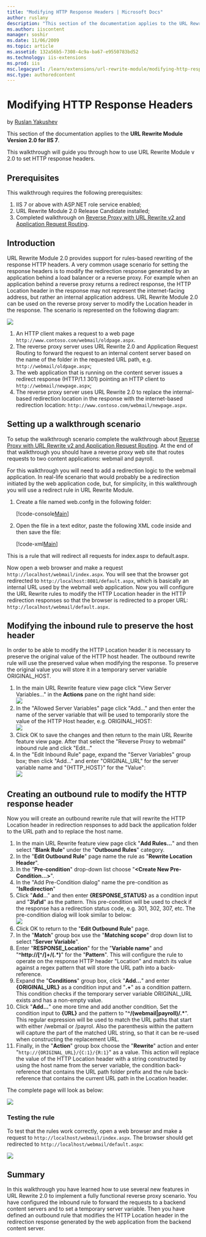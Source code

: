 ```yaml
---
title: "Modifying HTTP Response Headers | Microsoft Docs"
author: ruslany
description: "This section of the documentation applies to the URL Rewrite Module Version 2.0 for IIS 7. This walkthrough will guide you through how to use URL Rewrite Mo..."
ms.author: iiscontent
manager: soshir
ms.date: 11/06/2009
ms.topic: article
ms.assetid: 132a56b5-7308-4c9a-ba67-e9550783bd52
ms.technology: iis-extensions
ms.prod: iis
msc.legacyurl: /learn/extensions/url-rewrite-module/modifying-http-response-headers
msc.type: authoredcontent
---
```

Modifying HTTP Response Headers
====================
by [Ruslan Yakushev](https://github.com/ruslany)

This section of the documentation applies to the **URL Rewrite Module Version 2.0 for IIS 7**.

This walkthrough will guide you through how to use URL Rewrite Module v 2.0 to set HTTP response headers.

## Prerequisites

This walkthrough requires the following prerequisites:

1. IIS 7 or above with ASP.NET role service enabled;
2. URL Rewrite Module 2.0 Release Candidate installed;
3. Completed walkthrough on [Reverse Proxy with URL Rewrite v2 and Application Request Routing](reverse-proxy-with-url-rewrite-v2-and-application-request-routing.md).

## Introduction

URL Rewrite Module 2.0 provides support for rules-based rewriting of the response HTTP headers. A very common usage scenario for setting the response headers is to modify the redirection response generated by an application behind a load balancer or a reverse proxy. For example when an application behind a reverse proxy returns a redirect response, the HTTP Location header in the response may not represent the internet-facing address, but rather an internal application address. URL Rewrite Module 2.0 can be used on the reverse proxy server to modify the Location header in the response. The scenario is represented on the following diagram:

[![](modifying-http-response-headers/_static/image2.png)](modifying-http-response-headers/_static/image1.png)

1. An HTTP client makes a request to a web page `http://www.contoso.com/webmail/oldpage.aspx`.
2. The reverse proxy server uses URL Rewrite 2.0 and Application Request Routing to forward the request to an internal content server based on the name of the folder in the requested URL path, e.g. `http://webmail/oldpage.aspx`;
3. The web application that is running on the content server issues a redirect response (HTTP/1.1 301) pointing an HTTP client to `http://webmail/newpage.aspx`;
4. The reverse proxy server uses URL Rewrite 2.0 to replace the internal-based redirection location in the response with the internet-based redirection location: `http://www.contoso.com/webmail/newpage.aspx`.

## Setting up a walkthrough scenario

To setup the walkthrough scenario complete the walkthrough about [Reverse Proxy with URL Rewrite v2 and Application Request Routing](reverse-proxy-with-url-rewrite-v2-and-application-request-routing.md). At the end of that walkthrough you should have a reverse proxy web site that routes requests to two content applications: webmail and payroll.

For this walkthrough you will need to add a redirection logic to the webmail application. In real-life scenario that would probably be a redirection initiated by the web application code, but, for simplicity, in this walkthrough you will use a redirect rule in URL Rewrite Module.

1. Create a file named web.confg in the following folder:  

    [!code-console[Main](modifying-http-response-headers/samples/sample1.cmd)]
2. Open the file in a text editor, paste the following XML code inside and then save the file:  

    [!code-xml[Main](modifying-http-response-headers/samples/sample2.xml)]

 This is a rule that will redirect all requests for index.aspx to default.aspx.

Now open a web browser and make a request `http://localhost/webmail/index.aspx`. You will see that the browser got redirected to `http://localhost:8081/default.aspx`, which is basically an internal URL used by the webmail web application. Now you will configure the URL Rewrite rules to modify the HTTP Location header in the HTTP redirection responses so that the browser is redirected to a proper URL: `http://localhost/webmail/default.aspx`.

## Modifying the inbound rule to preserve the host header

In order to be able to modify the HTTP Location header it is necessary to preserve the original value of the HTTP host header. The outbound rewrite rule will use the preserved value when modifying the response. To preserve the original value you will store it in a temporary server variable ORIGINAL\_HOST.

1. In the main URL Rewrite feature view page click "View Server Variables..." in the **Actions** pane on the right hand side:  
    [![](modifying-http-response-headers/_static/image4.png)](modifying-http-response-headers/_static/image3.png)
2. In the "Allowed Server Variables" page click "Add..." and then enter the name of the server variable that will be used to temporarily store the value of the HTTP Host header, e.g. ORIGINAL\_HOST:  
     [![](modifying-http-response-headers/_static/image6.png)](modifying-http-response-headers/_static/image5.png)
3. Click OK to save the changes and then return to the main URL Rewrite feature view page. After that select the "Reverse Proxy to webmail" inbound rule and click "Edit..."
4. In the "Edit Inbound Rule" page, expand the "Server Variables" group box; then click "Add..." and enter "ORIGINAL\_URL" for the server variable name and "{HTTP\_HOST}" for the "Value":  
     [![](modifying-http-response-headers/_static/image8.png)](modifying-http-response-headers/_static/image7.png)

## Creating an outbound rule to modify the HTTP response header

Now you will create an outbound rewrite rule that will rewrite the HTTP Location header in redirection responses to add back the application folder to the URL path and to replace the host name.

1. In the main URL Rewrite feature view page click "**Add Rules...**" and then select "**Blank Rule**" under the "**Outbound Rules**" category.
2. In the "**Edit Outbound Rule**" page name the rule as "**Rewrite Location Header**".
3. In the "**Pre-condition**" drop-down list choose "**&lt;Create New Pre-Condition...&gt;**".
4. In the "Add Pre-Condition dialog" name the pre-condition as "**IsRedirection**"
5. Click "**Add**..." and then enter **{RESPONSE\_STATUS}** as a condition input and "**3\d\d**" as the pattern. This pre-condition will be used to check if the response has a redirection status code, e.g. 301, 302, 307, etc. The pre-condition dialog will look similar to below:  
    [![](modifying-http-response-headers/_static/image10.png)](modifying-http-response-headers/_static/image9.png)
6. Click OK to return to the "**Edit Outbound Rule**" page.
7. In the "**Match**" group box use the "**Matching scope**" drop down list to select "**Server Variable**".
8. Enter "**RESPONSE\_Location**" for the "**Variable name**" and "**^http://[^/]+/(.\*)**" for the "**Pattern**". This will configure the rule to operate on the response HTTP header "Location" and match its value against a regex pattern that will store the URL path into a back-reference.
9. Expand the "**Conditions**" group box, click "**Add...**" and enter **{ORIGINAL\_URL}** as a condition input and "**.+**" as a condition pattern. This condition checks if the temporary server variable ORIGINAL\_URL exists and has a non-empty value.
10. Click "**Add...**" one more time and add another condition. Set the condition input to **{URL}** and the pattern to "**^/(webmail|payroll)/.\***". This regular expression will be used to match the URL paths that start with either /webmail or /payrol. Also the parenthesis within the pattern will capture the part of the matched URL string, so that it can be re-used when constructing the replacement URL.
11. Finally, in the "**Action**" group box choose the "**Rewrite**" action and enter "`http://{ORIGINAL_URL}/{C:1}/{R:1}`" as a value. This action will replace the value of the HTTP Location header with a string constructed by using the host name from the server variable, the condition back-reference that contains the URL path folder prefix and the rule back-reference that contains the current URL path in the Location header.

The complete page will look as below:

[![](modifying-http-response-headers/_static/image12.png)](modifying-http-response-headers/_static/image11.png)

### Testing the rule

To test that the rules work correctly, open a web browser and make a request to `http://localhost/webmail/index.aspx`. The browser should get redirected to `http://localhost/webmail/default.aspx`:

[![](modifying-http-response-headers/_static/image14.png)](modifying-http-response-headers/_static/image13.png)

## Summary

In this walkthrough you have learned how to use several new features in URL Rewrite 2.0 to implement a fully functional reverse proxy scenario. You have configured the inbound rule to forward the requests to a backend content servers and to set a temporary server variable. Then you have defined an outbound rule that modifies the HTTP Location header in the redirection response generated by the web application from the backend content server.